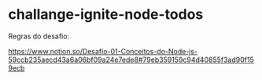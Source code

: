 # challange-ignite-node-todos

Regras do desafio:

https://www.notion.so/Desafio-01-Conceitos-do-Node-js-59ccb235aecd43a6a06bf09a24e7ede8#79eb359159c94d40855f3ad90f159ecb
